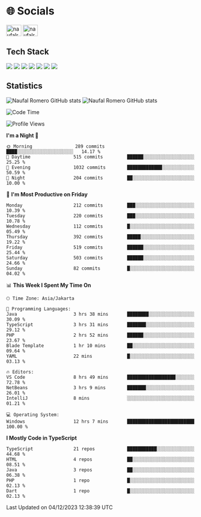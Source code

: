 <h1 align="">🌐 Socials</h1>
<p align="left">
<a href="https://linkedin.com/in/naufal-romero-putra-pratama-9ab816177/" target="blank"><img align="center" src="https://raw.githubusercontent.com/rahuldkjain/github-profile-readme-generator/master/src/images/icons/Social/linked-in-alt.svg" alt="naufalromero" height="30" width="40" /></a>
<a href="https://instagram.com/naufalromero" target="blank"><img align="center" src="https://raw.githubusercontent.com/rahuldkjain/github-profile-readme-generator/master/src/images/icons/Social/instagram.svg" alt="naufalromero" height="30" width="40" /></a>
</p>


<h2 align="">Tech Stack</h2>
<div align="">
  <img src="https://img.shields.io/badge/next.js-000000?style=for-the-badge&logo=nextdotjs&logoColor=white"/>
 <img src="https://img.shields.io/badge/typescript-%23007ACC.svg?style=for-the-badge&logo=typescript&logoColor=white"/>
 <img src="https://img.shields.io/badge/react-%2320232a.svg?style=for-the-badge&logo=react&logoColor=%2361DAFB"/>
 <img src="https://img.shields.io/badge/tailwindcss-%2338B2AC.svg?style=for-the-badge&logo=tailwind-css&logoColor=white"/>
 <img src="https://img.shields.io/badge/Prisma-3982CE?style=for-the-badge&logo=Prisma&logoColor=white"/>
 <img src="https://img.shields.io/badge/javascript-%23323330.svg?style=for-the-badge&logo=javascript&logoColor=%23F7DF1E"/>
 <img src="https://img.shields.io/badge/java-%23ED8B00.svg?style=for-the-badge&logo=openjdk&logoColor=white"/>
</div>


<h2 align="">Statistics</h2>
<div align="">
<img src="https://github-readme-stats-xi-nine-74.vercel.app/api?username=romves&show_icons=true&theme=tokyonight&include_all_commits=true&count_private=true" alt="Naufal Romero GitHub stats"/>
<img src="https://github-readme-stats-xi-nine-74.vercel.app/api/top-langs/?username=romves&theme=tokyonight&hide_border=false&include_all_commits=true&count_private=true&layout=compact" alt="Naufal Romero GitHub stats"/>
</div>

<!--START_SECTION:waka-->
![Code Time](http://img.shields.io/badge/Code%20Time-528%20hrs%2045%20mins-blue)

![Profile Views](http://img.shields.io/badge/Profile%20Views-21-blue)

**I'm a Night 🦉** 

```text
🌞 Morning                289 commits         ████░░░░░░░░░░░░░░░░░░░░░   14.17 % 
🌆 Daytime                515 commits         ██████░░░░░░░░░░░░░░░░░░░   25.25 % 
🌃 Evening                1032 commits        █████████████░░░░░░░░░░░░   50.59 % 
🌙 Night                  204 commits         ██░░░░░░░░░░░░░░░░░░░░░░░   10.00 % 
```
📅 **I'm Most Productive on Friday** 

```text
Monday                   212 commits         ███░░░░░░░░░░░░░░░░░░░░░░   10.39 % 
Tuesday                  220 commits         ███░░░░░░░░░░░░░░░░░░░░░░   10.78 % 
Wednesday                112 commits         █░░░░░░░░░░░░░░░░░░░░░░░░   05.49 % 
Thursday                 392 commits         █████░░░░░░░░░░░░░░░░░░░░   19.22 % 
Friday                   519 commits         ██████░░░░░░░░░░░░░░░░░░░   25.44 % 
Saturday                 503 commits         ██████░░░░░░░░░░░░░░░░░░░   24.66 % 
Sunday                   82 commits          █░░░░░░░░░░░░░░░░░░░░░░░░   04.02 % 
```


📊 **This Week I Spent My Time On** 

```text
🕑︎ Time Zone: Asia/Jakarta

💬 Programming Languages: 
Java                     3 hrs 38 mins       ████████░░░░░░░░░░░░░░░░░   30.09 % 
TypeScript               3 hrs 31 mins       ███████░░░░░░░░░░░░░░░░░░   29.12 % 
PHP                      2 hrs 52 mins       ██████░░░░░░░░░░░░░░░░░░░   23.67 % 
Blade Template           1 hr 10 mins        ██░░░░░░░░░░░░░░░░░░░░░░░   09.64 % 
YAML                     22 mins             █░░░░░░░░░░░░░░░░░░░░░░░░   03.13 % 

🔥 Editors: 
VS Code                  8 hrs 49 mins       ██████████████████░░░░░░░   72.78 % 
NetBeans                 3 hrs 9 mins        ███████░░░░░░░░░░░░░░░░░░   26.01 % 
IntelliJ                 8 mins              ░░░░░░░░░░░░░░░░░░░░░░░░░   01.21 % 

💻 Operating System: 
Windows                  12 hrs 7 mins       █████████████████████████   100.00 % 
```

**I Mostly Code in TypeScript** 

```text
TypeScript               21 repos            ███████████░░░░░░░░░░░░░░   44.68 % 
HTML                     4 repos             ██░░░░░░░░░░░░░░░░░░░░░░░   08.51 % 
Java                     3 repos             ██░░░░░░░░░░░░░░░░░░░░░░░   06.38 % 
PHP                      1 repo              █░░░░░░░░░░░░░░░░░░░░░░░░   02.13 % 
Dart                     1 repo              █░░░░░░░░░░░░░░░░░░░░░░░░   02.13 % 
```




 Last Updated on 04/12/2023 12:38:39 UTC
<!--END_SECTION:waka-->
